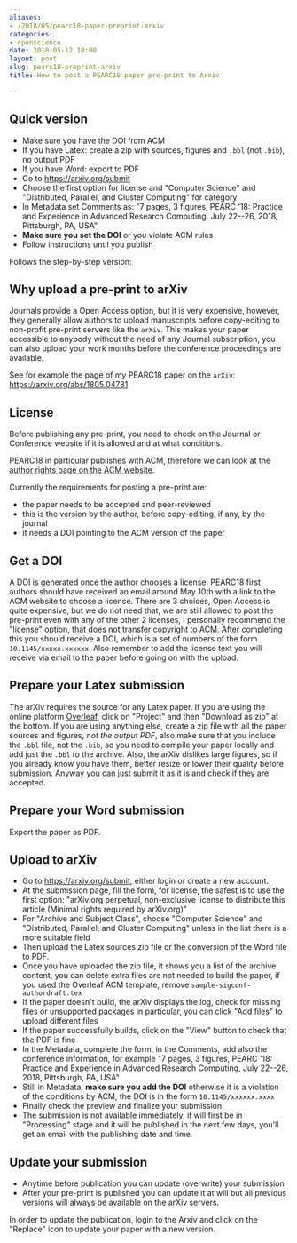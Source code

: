 ```yaml
---
aliases:
- /2018/05/pearc18-paper-preprint-arxiv
categories:
- openscience
date: 2018-05-12 18:00
layout: post
slug: pearc18-preprint-arxiv
title: How to post a PEARC18 paper pre-print to Arxiv

---
```


## Quick version

* Make sure you have the DOI from ACM
* If you have Latex: create a zip with sources, figures and `.bbl` (not `.bib`), no output PDF
* If you have Word: export to PDF
* Go to <https://arxiv.org/submit>
* Choose the first option for license and "Computer Science" and "Distributed, Parallel, and Cluster Computing" for category
* In Metadata set Comments as: "7 pages, 3 figures, PEARC '18: Practice and Experience in Advanced Research Computing, July 22--26, 2018, Pittsburgh, PA, USA"
* **Make sure you set the DOI** or you violate ACM rules
* Follow instructions until you publish

Follows the step-by-step version:

## Why upload a pre-print to arXiv

Journals provide a Open Access option, but it is very expensive, however, they generally allow authors to upload manuscripts before copy-editing to non-profit pre-print servers like the `arXiv`.
This makes your paper accessible to anybody without the need of any Journal subscription, you can also upload your work months before the conference proceedings are available.

See for example the page of my PEARC18 paper on the `arXiv`: <https://arxiv.org/abs/1805.04781>

## License

Before publishing any pre-print, you need to check on the Journal or Conference website
if it is allowed and at what conditions.

PEARC18 in particular publishes with ACM, therefore we can look at the [author rights page on the ACM website](http://authors.acm.org/main.html).

Currently the requirements for posting a pre-print are:

* the paper needs to be accepted and peer-reviewed
* this is the version by the author, before copy-editing, if any, by the journal
* it needs a DOI pointing to the ACM version of the paper

## Get a DOI

A DOI is generated once the author chooses a license.
PEARC18 first authors should have received an email around May 10th with a link to the ACM
website to choose a license.
There are 3 choices, Open Access is quite expensive, but we do not need that, we are still allowed
to post the pre-print even with any of the other 2 licenses, I personally recommend the
"license" option, that does not transfer copyright to ACM.
After completing this you should receive a DOI, which is a set of numbers of the form `10.1145/xxxxx.xxxxxx`.
Also remember to add the license text you will receive via email to the paper before going on with the upload.

## Prepare your Latex submission

The arXiv requires the source for any Latex paper.
If you are using the online platform [Overleaf](https://overleaf.com), click on "Project" and then "Download as zip" at the bottom.
If you are using anything else, create a zip file with all the paper sources and figures, *not the output PDF*, also make sure that you include the `.bbl` file, not the `.bib`, so you need to compile your paper locally and add just the `.bbl` to the archive.
Also, the arXiv dislikes large figures, so if you already know you have them, better resize or lower their quality before submission. Anyway you can just submit it as it is and check if they are accepted.

## Prepare your Word submission

Export the paper as PDF.

## Upload to arXiv

* Go to <https://arxiv.org/submit>, either login or create a new account.
* At the submission page, fill the form, for license, the safest is to use the first option: "arXiv.org perpetual, non-exclusive license to distribute this article (Minimal rights required by arXiv.org)"
* For "Archive and Subject Class", choose "Computer Science" and "Distributed, Parallel, and Cluster Computing" unless in the list there is a more suitable field
* Then upload the Latex sources zip file or the conversion of the Word file to PDF.
* Once you have uploaded the zip file, it shows you a list of the archive content, you can delete extra files are not needed to build the paper, if you used the Overleaf ACM template, remove `sample-sigconf-authordraft.tex`
* If the paper doesn't build, the arXiv displays the log, check for missing files or unsupported packages in particular, you can click "Add files" to upload different files
* If the paper successfully builds, click on the "View" button to check that the PDF is fine
* In the Metadata, complete the form, in the Comments, add also the conference information, for example "7 pages, 3 figures, PEARC '18: Practice and Experience in Advanced Research Computing, July 22--26, 2018, Pittsburgh, PA, USA"
* Still in Metadata, **make sure you add the DOI** otherwise it is a violation of the conditions by ACM, the DOI is in the form  `10.1145/xxxxxx.xxxx`
* Finally check the preview and finalize your submission
* The submission is not available immediately, it will first be in "Processing" stage and it will be published in the next few days, you'll get an email with the publishing date and time.

## Update your submission

* Anytime before publication you can update (overwrite) your submission
* After your pre-print is published you can update it at will but all previous versions will always be available on the arXiv servers.

In order to update the publication, login to the Arxiv and click on the "Replace" icon to update your paper with a new version.
